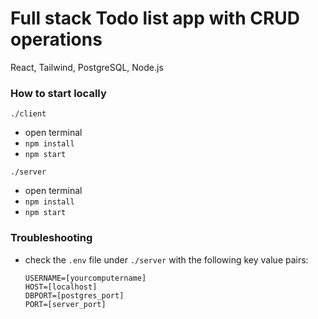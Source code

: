 # Full stack Todo list app with CRUD operations
React, Tailwind, PostgreSQL, Node.js

### How to start locally

`./client`

* open terminal
* `npm install` 
* `npm start`

`./server`

* open terminal
* `npm install` 
* `npm start`

### Troubleshooting

* check the `.env` file under `./server` with the following key value pairs:
    ```
    USERNAME=[yourcomputername]
    HOST=[localhost]
    DBPORT=[postgres_port]
    PORT=[server_port]
    ```